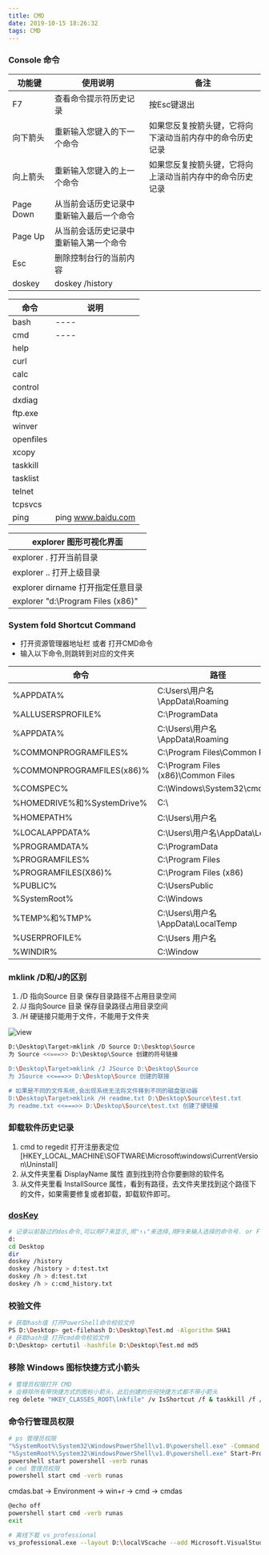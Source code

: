```yaml
---
title: CMD
date: 2019-10-15 18:26:32
tags: CMD
---
```


### Console 命令

| 功能键    | 使用说明                                 | 备注                                                     |
| --------- | ---------------------------------------- | -------------------------------------------------------- |
| F7        | 查看命令提示符历史记录                   | 按Esc键退出                                              |
| 向下箭头  | 重新输入您键入的下一个命令               | 如果您反复按箭头键，它将向下滚动当前内存中的命令历史记录 |
| 向上箭头  | 重新输入您键入的上一个命令               | 如果您反复按箭头键，它将向上滚动当前内存中的命令历史记录 |
| Page Down | 从当前会话历史记录中重新输入最后一个命令 |
| Page Up   | 从当前会话历史记录中重新输入第一个命令   |
| Esc       | 删除控制台行的当前内容                   |
| doskey    | doskey /history                          |

| 命令      | 说明               |
| --------- | ------------------ |
| bash      | ----               |
| cmd       | ----               |
| help      |
| curl      |
| calc      |
| control   |
| dxdiag    |
| ftp.exe   |
| winver    |
| openfiles |
| xcopy     |
| taskkill  |
| tasklist  |
| telnet    |
| tcpsvcs   |
| ping      | ping www.baidu.com |

| explorer 图形可视化界面           |
| --------------------------------- |
| explorer . 打开当前目录           |
| explorer .. 打开上级目录          |
| explorer dirname 打开指定任意目录 |
| explorer "d:\Program Files (x86)" |

### System fold Shortcut Command

- 打开资源管理器地址栏 或者 打开CMD命令
- 输入以下命令,则跳转到对应的文件夹

| 命令                       | 路径                                |
| -------------------------- | ----------------------------------- |
| %APPDATA%                  | C:Users\用户名\AppData\Roaming      |
| %ALLUSERSPROFILE%          | C:\ProgramData                      |
| %APPDATA%                  | C:\Users\用户名\AppData\Roaming     |
| %COMMONPROGRAMFILES%       | C:\Program Files\Common Files       |
| %COMMONPROGRAMFILES(x86)%  | C:\Program Files (x86)\Common Files |
| %COMSPEC%                  | C:\Windows\System32\cmd.exe         |
| %HOMEDRIVE%和%SystemDrive% | C:\                                 |
| %HOMEPATH%                 | C:\Users\用户名                     |
| %LOCALAPPDATA%             | C:\Users\用户名\AppData\Local       |
| %PROGRAMDATA%              | C:\ProgramData                      |
| %PROGRAMFILES%             | C:\Program Files                    |
| %PROGRAMFILES(X86)%        | C:\Program Files (x86)              |
| %PUBLIC%                   | C:\UsersPublic                      |
| %SystemRoot%               | C:\Windows                          |
| %TEMP%和%TMP%              | C:\Users\用户名\AppData\LocalTemp   |
| %USERPROFILE%              | C:\Users 用户名                     |
| %WINDIR%                   | C:\Window                           |

### mklink /D和/J的区别

1. /D 指向Source 目录 保存目录路径不占用目录空间
1. /J 指向Source 目录 保存目录路径占用目录空间
1. /H 硬链接只能用于文件，不能用于文件夹

![view](../../../../assets/posts/20190326170148.png)

``` bash
D:\Desktop\Target>mklink /D Source D:\Desktop\Source
为 Source <<===>> D:\Desktop\Source 创建的符号链接

D:\Desktop\Target>mklink /J JSource D:\Desktop\Source
为 JSource <<===>> D:\Desktop\Source 创建的联接

# 如果是不同的文件系统,会出现系统无法将文件移到不同的磁盘驱动器
D:\Desktop\Target>mklink /H readme.txt D:\Desktop\Source\test.txt
为 readme.txt <<===>> D:\Desktop\Source\test.txt 创建了硬链接
```

### 卸载软件历史记录

1. cmd to regedit 打开注册表定位[HKEY_LOCAL_MACHINE\SOFTWARE\Microsoft\windows\CurrentVersion\Uninstall]
2. 从文件夹里看 DisplayName 属性 直到找到符合你要删除的软件名
3. 从文件夹里看 InstallSource 属性，看到有路径，去文件夹里找到这个路径下的文件，如果需要修复或者卸载，卸载软件即可。

### [dosKey](https://docs.microsoft.com/en-us/windows-server/administration/windows-commands/doskey)

  ``` bash
  # 记录以前敲过的dos命令,可以用F7来显示,用"↑↓"来选择,用F9来输入选择的命令号. or F7
  d:
  cd Desktop
  dir
  doskey /history
  doskey /history > d:test.txt
  doskey /h > d:test.txt
  doskey /h > c:cmd_history.txt
  ````

### 校验文件

  ```sh
  # 获取hash值 打开PowerShell命令校验文件
  PS D:\Desktop> get-filehash D:\Desktop\Test.md -Algorithm SHA1
  # 获取hash值 打开cmd命令校验文件
  D:\Desktop> certutil -hashfile D:\Desktop\Test.md md5
  ```

### 移除 Windows 图标快捷方式小箭头

  ```sh
  # 管理员权限打开 CMD
  # 会移除所有带快捷方式的图标小箭头，此后创建的任何快捷方式都不带小箭头
  reg delete "HKEY_CLASSES_ROOT\lnkfile" /v IsShortcut /f & taskkill /f /im explorer.exe & start explorer.exe
  ```

### 命令行管理员权限

  ```sh
  # ps 管理员权限
  "%SystemRoot%\System32\WindowsPowerShell\v1.0\powershell.exe" -Command Start-Process '%SystemRoot%\System32\WindowsPowerShell\v1.0\powershell.exe' -Verb RunAs
  "%SystemRoot%\System32\WindowsPowerShell\v1.0\powershell.exe" Start-Process '%SystemRoot%\System32\WindowsPowerShell\v1.0\powershell.exe' -Verb RunAs
  powershell start powershell -verb runas
  # cmd 管理员权限 
  powershell start cmd -verb runas
  ```
  
  cmdas.bat -> Environment -> win+r -> cmd -> cmdas

  ```sh
  @echo off
  powershell start cmd -verb runas
  exit
  ```


  ```sh
  # 离线下载 vs_professional
  vs_professional.exe --layout D:\localVScache --add Microsoft.VisualStudio.Workload.ManagedDesktop --add Microsoft.VisualStudio.Workload.VisualStudioExtension  --add Component.GitHub.VisualStudio --lang zh-CN --nickname androllen
  ```